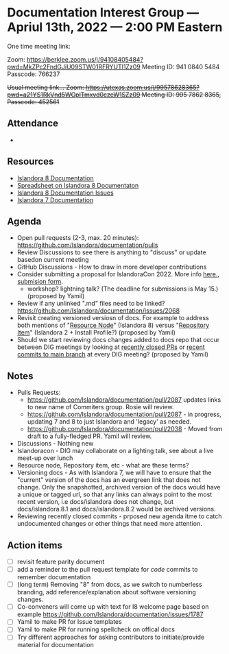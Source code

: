 # Documentation Interest Group — Apriul 13th, 2022 — 2:00 PM Eastern

One time meeting link:

Zoom: https://berklee.zoom.us/j/94108405484?pwd=MkZPc2FndGJiU09STW01RFRYUTl1Zz09
Meeting ID: 941 0840 5484
Passcode: 766237

~~Usual meeting link...
Zoom: https://utexas.zoom.us/j/99578628365?pwd=a21YS1RkVnd5WGpITmxvd0czeW1SZz09
Meeting ID: 995 7862 8365, Passcode: 452561~~

## Attendance

* 
  
## Resources
* [Islandora 8 Documentation](https://islandora.github.io/documentation/)
* [Spreadsheet on Islandora 8 Documentaton](https://docs.google.com/spreadsheets/d/1E-kRw9xE60CKK0qL1-phzeVKjEZu3qBKZ9d3LH1hDEE/edit?usp=sharing)
* [Islandora 8 Documentation Issues](https://github.com/Islandora/documentation/issues?q=is%3Aopen+is%3Aissue+label%3A%22Type%3A+documentation%22)
* [Islandora 7 Documentation](https://wiki.lyrasis.org/display/ISLANDORA/Start)

## Agenda
- Open pull requests (2-3, max. 20 minutes): https://github.com/Islandora/documentation/pulls
- Review Discussions to see there is anything to "discuss" or update basedon current meeting 
- GitHub Discussions - How to draw in more developer contributions
- Consider submitting a proposal for IslandoraCon 2022. More info [here.](https://groups.google.com/g/islandora/c/SzR8BSHBUvo), [submision form](https://docs.google.com/forms/d/e/1FAIpQLScJkgM8AtfZnVwoInBuRuilJ-JbDb9Myyds9D0AXXHN7OLr1w/viewform).
    * workshop? lightning talk? (The deadline for submissions is May 15.) (proposed by Yamil)
- Review if any unlinked ".md" files need to be linked? https://github.com/Islandora/documentation/issues/2068
- Revisit creating versioned versiosn of docs. For example to address both mentions of "[Resource Node](https://islandora.github.io/documentation/user-documentation/glossary/#repository-item)" (Islandora 8) versus "[Repository Item](https://islandora.github.io/documentation/user-documentation/glossary/#repository-item)" (Islandora 2 + Install Profile?) (proposed by Yamil)
- Should we start reviewing docs changes added to docs repo that occur between DIG meetings by looking at [recently closed PRs](https://github.com/Islandora/documentation/pulls?q=is%3Apr+is%3Aclosed) or [recent commits to main branch](https://github.com/Islandora/documentation/commits/main) at every DIG meeting? (proposed by Yamil)

## Notes
* Pulls Requests: 
     * https://github.com/Islandora/documentation/pull/2087 updates links to new name of Commiters group. Rosie will review.
     * https://github.com/Islandora/documentation/pull/2087 - in progress, updating 7 and 8 to just Islandora and 'legacy' as needed.
     * https://github.com/Islandora/documentation/pull/2038 - Moved from draft to a fully-fledged PR. Yamil will review.
* Discussions - Nothing new
* Islandoracon - DIG may collaborate on a lighting talk, see about a live meet-up over lunch
* Resource node, Repository item, etc - what are these terms?
* Versioning docs - As with Islandora 7, we will have to ensure that the "current" version of the docs has an evergreen link that does not change. Only the snapshotted, archived version of the docs would have a unique or tagged url, so that any links can always point to the most recent version, i.e docs/islandora does not change, but docs/islandora.8.1 and docs/islandora.8.2 would be archived versions. 
* Reviewing recently closed commits - prposed new agenda itme to catch undocumented changes or other things that need more attention. 


## Action items
* [ ] revisit feature parity document
* [ ] add a reminder to the pull request template for _code_ commits to remember documentation
* [ ] (long term) Removing "8" from docs, as we switch to numberless branding, add reference/explanation about software versioning changes.
* [ ] Co-conveners will come up with text for I8 welcome page based on example https://github.com/Islandora/documentation/issues/1787
* [ ] Yamil to make PR for Issue templates
* [ ] Yamil to make PR for running spellcheck on offical docs 
* [ ] Try different approaches for asking contributors to initiate/provide material for documentation

